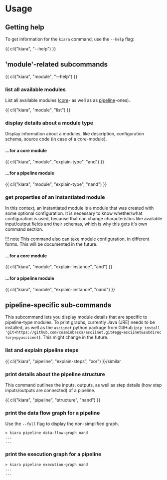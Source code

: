 # Usage


## Getting help

To get information for the `kiara` command, use the ``--help`` flag:

{{ cli("kiara", "--help") }}

## 'module'-related subcommands

{{ cli("kiara", "module", "--help") }}

### list all available modules

List all available modules ([core](/modules/core_modules)- as well as as [pipeline](/modules/pipeline_modules)-ones).

{{ cli("kiara", "module", "list") }}

### display details about a module type

Display information about a modules, like description, configuration schema, source code (in case of a core-module).

#### ...for a core module

{{ cli("kiara", "module", "explain-type", "and") }}

#### ...for a pipeline module

{{ cli("kiara", "module", "explain-type", "nand") }}

### get properties of an instantiated module

In this context, an instantiated module is a module that was created with some optional configuration. It is necessary to know whether/what configuration is used, because that can change characteristics like available input/output fields and their schemas, which is why this gets it's own command section.

!!! note
This command also can take module configuration, in different forms. This will be documented in the future.

#### ...for a core module

{{ cli("kiara", "module", "explain-instance", "and") }}

#### ...for a pipeline module

{{ cli("kiara", "module", "explain-instance", "nand") }}

## pipeline-specific sub-commands

This subcommand lets you display module details that are specific to pipeline-type modules.
To print graphs, currently Java (JRE) needs to be installed, as well as the ``asciinet`` python package from GitHub (``pip install 'git+https://github.com/cosminbasca/asciinet.git#egg=asciinet&subdirectory=pyasciinet``). This might change in the future.

### list and explain pipeline steps

{{ cli("kiara", "pipeline", "explain-steps", "xor") }}/similar

### print details about the pipeline structure

This command outlines the inputs, outputs, as well as step details (how step inputs/outputs are connected) of a pipeline.

{{ cli("kiara", "pipeline", "structure", "nand") }}

### print the data flow graph for a pipeline

Use the ``--full`` flag to display the non-simplified graph.

```
> kiara pipeline data-flow-graph nand
...
...
```

### print the execution graph for a pipeline

```
> kiara pipeline execution-graph nand
...
...
```
